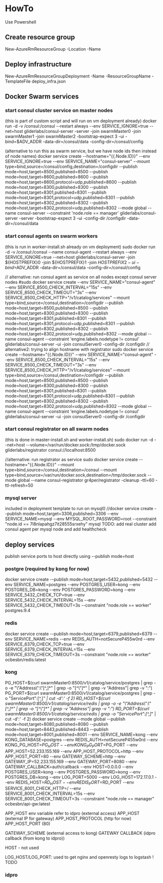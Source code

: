 # HowTo

Use Powershell

## Create resource group
New-AzureRmResourceGroup -Location <String lacation> -Name <String rgName>

## Deploy infrastructure
New-AzureRmResourceGroupDeployment -Name <String deploymentName> -ResourceGroupName <String rgName> -TemplateFile deploy_infra.json

## Docker Swarm services

### start consul cluster service on master nodes
(this is part of custom script and will run on vm deployment already)
docker run -d -v /consul:/consul --restart always --env SERVICE_IGNORE=true --net=host gliderlabs/consul-server -server -join swarmMaster0 -join swarmMaster1 -join swarmMaster2 -bootstrap-expect 3 -ui -bind=$ADV_ADDR -data-dir=/consul/data -config-dir=/consul/config

(alternative to run this as swarm service, but we have node ids then instead of node names)
docker service create --hostname="{{.Node.ID}}" --env SERVICE_IGNORE=true --env SERVICE_NAME="consul-server" --mount type=bind,source=/consul/config,destination=/configdir --publish mode=host,target=8500,published=8500 --publish mode=host,target=8600,published=8600 --publish mode=host,target=8600,protocol=udp,published=8600 --publish mode=host,target=8300,published=8300 --publish mode=host,target=8301,published=8301 --publish mode=host,target=8301,protocol=udp,published=8301 --publish mode=host,target=8302,published=8302 --publish mode=host,target=8302,protocol=udp,published=8302 --mode global --name consul-server --constraint 'node.role == manager' gliderlabs/consul-server -server -bootstrap-expect 3 -ui -config-dir /configdir -data-dir=/consul/data


### start consul agents on swarm workers
(this is run in worker-install.sh already on vm deployment)
sudo docker run -d -v /consul:/consul --name consul-agent --restart always --env SERVICE_IGNORE=true --net=host gliderlabs/consul-server -join ${HOSTPREFIX}0 -join ${HOSTPREFIX}1 -join ${HOSTPREFIX}2 -ui -bind=$ADV_ADDR -data-dir=/consul/data -config-dir=/consul/config
 
// alternative: run consul agent as service on all nodes except consul server nodes
#sudo docker service create --env SERVICE_NAME="consul-agent" --env SERVICE_8500_CHECK_INTERVAL="15s" --env SERVICE_8500_CHECK_TIMEOUT="3s" --env SERVICE_8500_CHECK_HTTP="/v1/catalog/services" --mount type=bind,source=/consul,destination=/configdir --publish mode=host,target=8500,published=8500 --publish mode=host,target=8300,published=8300 --publish mode=host,target=8301,published=8301 --publish mode=host,target=8301,protocol=udp,published=8301 --publish mode=host,target=8302,published=8302 --publish mode=host,target=8302,protocol=udp,published=8302 --mode global --name consul-agent --constraint 'engine.labels.nodetype != consul' gliderlabs/consul-server -ui -join consulServer0 -config-dir /configdir
// alternative2: trying to align hostname with registrator
sudo docker service create --hostname="{{.Node.ID}}" --env SERVICE_NAME="consul-agent" --env SERVICE_8500_CHECK_INTERVAL="15s" --env SERVICE_8500_CHECK_TIMEOUT="3s" --env SERVICE_8500_CHECK_HTTP="/v1/catalog/services" --mount type=bind,source=/consul,destination=/configdir --publish mode=host,target=8500,published=8500 --publish mode=host,target=8300,published=8300 --publish mode=host,target=8301,published=8301 --publish mode=host,target=8301,protocol=udp,published=8301 --publish mode=host,target=8302,published=8302 --publish mode=host,target=8302,protocol=udp,published=8302 --mode global --name consul-agent --constraint 'engine.labels.nodetype != consul' gliderlabs/consul-server -ui -join consulServer0 -config-dir /configdir


### start consul registrator on all swarm nodes
(this is done in master-install.sh and worker-install.sh)
sudo docker run -d --net=host --volume=/var/run/docker.sock:/tmp/docker.sock gliderlabs/registrator consul://localhost:8500

//alternative: run registrator as service
sudo docker service create --hostname="{{.Node.ID}}" --mount type=bind,source=/consul,destination=/consul --mount type=bind,source=/var/run/docker.sock,destination=/tmp/docker.sock --mode global --name consul-registrator gr4per/registrator -cleanup -ttl=60 -ttl-refresh=50

### mysql server
included in deployment template to run on mysql0
//docker service create --publish mode=host,target=3306,published=3306 --env SERVICE_NAME=mysql --env MYSQL_ROOT_PASSWORD=root --constraint "node.id == 7l8nlapahgz7it28555srxehy" mysql
TODO:
add real cluster
add consul agent per mysql node and add healthcheck

## deploy services
publish service ports to host directly using --publish mode=host

### postgre (required by kong for now)
docker service create --publish mode=host,target=5432,published=5432 --env SERVICE_NAME=postgres --env POSTGRES_USER=kong --env POSTGRES_DB=kong --env POSTGRES_PASSWORD=kong --env SERVICE_5432_CHECK_TCP=true --env SERVICE_5432_CHECK_INTERVAL=15s --env SERVICE_5432_CHECK_TIMEOUT=3s --constraint "node.role == worker" postgres:9.4

### redis
docker service create --publish mode=host,target=6379,published=6379 --env SERVICE_NAME=redis --env REDIS_AUTH=notSecureP455w0rd --env SERVICE_6379_CHECK_TCP=true --env SERVICE_6379_CHECK_INTERVAL=15s --env SERVICE_6379_CHECK_TIMEOUT=3s --constraint "node.role == worker" ocbesbn/redis:latest

### kong
PG_HOST=$(curl swarmMaster0:8500/v1/catalog/service/postgres | grep -o -e "\"Address\":\"[^,]*" | grep -o "[^\"]*" | grep -v "Address"| grep -v ":")
PG_PORT=$(curl swarmMaster0:8500/v1/catalog/service/postgres | grep -o "ServicePort\":[^,]*" | cut -d':' -f 2)
RD_HOST=$(curl swarmMaster0:8500/v1/catalog/service/redis | grep -o -e "\"Address\":\"[^,]*" | grep -o "[^\"]*" | grep -v "Address"| grep -v ":")
RD_PORT=$(curl swarmMaster0:8500/v1/catalog/service/redis | grep -o "ServicePort\":[^,]*" | cut -d':' -f 2)
docker service create --mode global --publish mode=host,target=8080,published=8080 --publish mode=host,target=8443,published=8443 --publish mode=host,target=8001,published=8001 --env SERVICE_NAME=kong --env KONG_DATABASE=postgres --env REDIS_AUTH=notSecureP455w0rd --env KONG_PG_HOST=$PG_HOST --env KONG_PG_PORT=$PG_PORT  --env APP_HOST=52.233.155.169 --env APP_HOST_PROTOCOL=http --env APP_HOST_PORT=80 --env GATEWAY_SCHEME=http --env GATEWAY_IP=52.233.155.169 --env GATEWAY_PORT=8080 --env GATEWAY_CALLBACK=auth/callback --env HOST=0.0.0.0 --env POSTGRES_USER=kong --env POSTGRES_PASSWORD=kong --env POSTGRES_DB=kong --env LOG_PORT=5000 --env LOG_HOST=172.17.0.1 --env REDIS_HOST=$RD_HOST --env REDIS_PORT=$RD_PORT --env SERVICE_8001_CHECK_HTTP=/ --env SERVICE_8001_CHECK_INTERVAL=15s --env SERVICE_8001_CHECK_TIMEOUT=3s --constraint "node.role == manager" ocbesbn/api-gw:latest


APP_HOST env variable refer to idpro (external access)
APP_HOST (external IP for gateway)
APP_HOST_PROTOCOL (http for now)
APP_HOST_PORT (80)

GATEWAY_SCHEME (external access to kong)
GATEWAY CALLBACK (idpro callback (from kong to idpro))

HOST - not used 

LOG_HOST/LOG_PORT: used to get nginx and openresty logs to logstash ! TODO

### idpro
